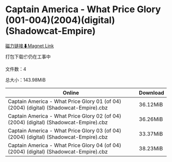 # Captain America - What Price Glory (001-004)(2004)(digital)(Shadowcat-Empire)

[磁力链接⬇Magnet Link](magnet:?xt=urn:btih:73a0b644c7449c1892a8488bf66c1a17415de1ad&dn=Captain%20America%20-%20What%20Price%20Glory%20%28001-004%29%282004%29%28digital%29%28Shadowcat-Empire%29)

打包下载📦仍在工事中

文件数：4

总大小：143.98MiB

Online | Download
--- | ---
Captain America - What Price Glory 01 (of 04) (2004) (digital) (Shadowcat-Empire).cbz | 36.12MiB
Captain America - What Price Glory 02 (of 04) (2004) (digital) (Shadowcat-Empire).cbz | 36.26MiB
Captain America - What Price Glory 03 (of 04) (2004) (digital) (Shadowcat-Empire).cbz | 33.37MiB
Captain America - What Price Glory 04 (of 04) (2004) (digital) (Shadowcat-Empire).cbz | 38.23MiB